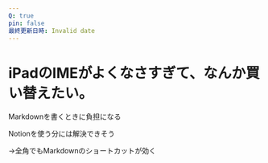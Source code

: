 ```yaml
---
Q: true
pin: false
最終更新日時: Invalid date
---
```

# iPadのIMEがよくなさすぎて、なんか買い替えたい。

Markdownを書くときに負担になる

Notionを使う分には解決できそう

→全角でもMarkdownのショートカットが効く